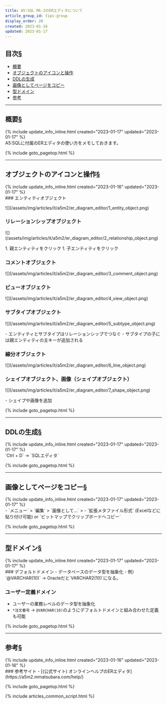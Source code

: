 ```yaml
---
title: A5:SQL Mk-2のERエディタについて
article_group_id: tips-group
display_order: 20
created: 2023-01-16
updated: 2023-01-17
---
```


## <a name="index">目次</a><a class="heading-anchor-permalink" href="#目次">§</a>

<ul id="index_ul">
<li><a href="#概要">概要</a></li>
<li><a href="#オブジェクトのアイコンと操作">オブジェクトのアイコンと操作</a></li>
<li><a href="#DDLの生成">DDLの生成</a></li>
<li><a href="#画像としてページをコピー">画像としてページをコピー</a></li>
<li><a href="#型ドメイン">型ドメイン</a></li>
<li><a href="#参考">参考</a></li>
</ul>

* * *
## <a name="概要">概要</a><a class="heading-anchor-permalink" href="#概要">§</a>
<div class="chapter-updated">{% include update_info_inline.html created="2023-01-17" updated="2023-01-17" %}</div>
A5:SQLに付属のERエディタの使い方をメモしておきます。

{% include goto_pagetop.html %}

* * *
## <a name="オブジェクトのアイコンと操作">オブジェクトのアイコンと操作</a><a class="heading-anchor-permalink" href="#オブジェクトのアイコンと操作">§</a>
<div class="chapter-updated">{% include update_info_inline.html created="2023-01-16" updated="2023-01-17" %}</div>
### エンティティオブジェクト
<p class="center size-1" markdown="span">
![](/assets/img/articles/it/a5m2/er_diagram_editor/1_entity_object.png)
</p>

### リレーションシップオブジェクト
<p class="center size-1" markdown="span">
![](/assets/img/articles/it/a5m2/er_diagram_editor/2_relationship_object.png)
</p>
1. 親エンティティをクリック
1. 子エンティティをクリック

### コメントオブジェクト
<p class="center size-1" markdown="span">
![](/assets/img/articles/it/a5m2/er_diagram_editor/3_comment_object.png)
</p>

### ビューオブジェクト
<p class="center size-1" markdown="span">
![](/assets/img/articles/it/a5m2/er_diagram_editor/4_view_object.png)
</p>

### サブタイプオブジェクト
<p class="center size-1" markdown="span">
![](/assets/img/articles/it/a5m2/er_diagram_editor/5_subtype_object.png)
</p>
- エンティティとサブタイプはリレーションシップでつなぐ
- サブタイプの子には親エンティティの主キーが追加される

### 線分オブジェクト
<p class="center size-1" markdown="span">
![](/assets/img/articles/it/a5m2/er_diagram_editor/6_line_object.png)
</p>

### シェイプオブジェクト、画像（シェイプオブジェクト）
<p class="center size-1" markdown="span">
![](/assets/img/articles/it/a5m2/er_diagram_editor/7_shape_object.png)
</p>
- シェイプや画像を追加

{% include goto_pagetop.html %}

* * *
## <a name="DDLの生成">DDLの生成</a><a class="heading-anchor-permalink" href="#DDLの生成">§</a>
<div class="chapter-updated">{% include update_info_inline.html created="2023-01-17" updated="2023-01-17" %}</div>
`Ctrl + D` → `SQLエディタ`

{% include goto_pagetop.html %}

* * *
## <a name="画像としてページをコピー">画像としてページをコピー</a><a class="heading-anchor-permalink" href="#画像としてページをコピー">§</a>
<div class="chapter-updated">{% include update_info_inline.html created="2023-01-17" updated="2023-01-17" %}</div>
- `メニュー` > `編集` > `画像として...` >
- `拡張メタファイル形式` (Excelなどに貼り付け可能)  
    or  
  `ビットマップでクリップボードへコピー`

{% include goto_pagetop.html %}

* * *
## <a name="型ドメイン">型ドメイン</a><a class="heading-anchor-permalink" href="#型ドメイン">§</a>
<div class="chapter-updated">{% include update_info_inline.html created="2023-01-17" updated="2023-01-17" %}</div>
### デフォルトドメイン
- データベースのデータ型を抽象化
- 例）`@VARCHAR(10)` → Oracleだと`VARCHAR2(10)`になる。

### ユーザー定義ドメイン
- ユーザーの業務レベルのデータ型を抽象化
- `*注文番号` → `@VARCHAR(10)`のようにデフォルトドメインと組み合わせた定義も可能

{% include goto_pagetop.html %}

* * *
## <a name="参考">参考</a><a class="heading-anchor-permalink" href="#参考">§</a>
<div class="chapter-updated">{% include update_info_inline.html created="2023-01-16" updated="2023-01-16" %}</div>
### 参考サイト
- [(公式サイト) オンラインヘルプのERエディタ](https://a5m2.mmatsubara.com/help/)

{% include goto_pagetop.html %}

{% include articles_common_script.html %}
